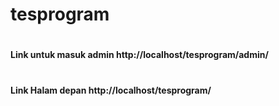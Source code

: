 # tesprogram
# <h4>Link untuk masuk admin http://localhost/tesprogram/admin/ </h4>
# <h4>Link Halam depan http://localhost/tesprogram/ </h4>
